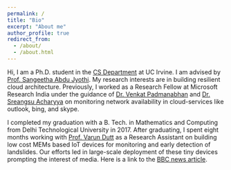 ```yaml
---
permalink: /
title: "Bio"
excerpt: "About me"
author_profile: true
redirect_from: 
  - /about/
  - /about.html
---
```


Hi, I am a Ph.D. student in the [CS Department](https://www.ics.uci.edu) at UC Irvine. I am advised by [Prof. Sangeetha Abdu Jyothi](https://www.ics.uci.edu/~sabdujyo/). My research interests are in building resilient cloud architecture. Previously, I worked as a Research Fellow at Microsoft Research India under the guidance of [Dr. Venkat Padmanabhan](https://www.microsoft.com/en-us/research/people/padmanab/) and [Dr. Sreangsu Acharyya](https://dblp.org/pers/hd/a/Acharyya:Sreangsu) on monitoring network availability in cloud-services like outlook, bing, and skype. 

I completed my graduation with a B. Tech. in Mathematics and Computing from Delhi Technological University in 2017. After graduating, I spent eight months working with [Prof. Varun Dutt](http://faculty.iitmandi.ac.in/~varun/) as a Research Assistant on building low cost MEMs based IoT devices for monitoring and early detection of landslides. Our efforts led in large-scale deployment of these tiny devices prompting the interest of media. Here is a link to the [BBC news article](https://www.bbc.com/news/world-asia-india-50313344). 
